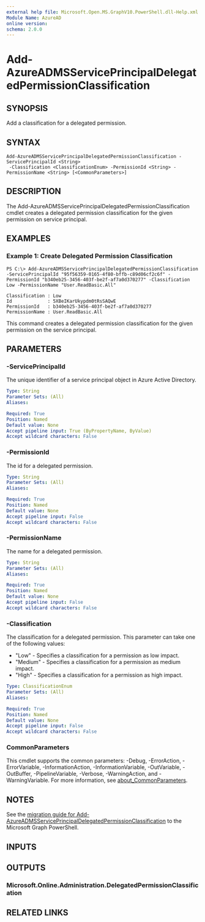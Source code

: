 ```yaml
---
external help file: Microsoft.Open.MS.GraphV10.PowerShell.dll-Help.xml
Module Name: AzureAD
online version:
schema: 2.0.0
---
```


# Add-AzureADMSServicePrincipalDelegatedPermissionClassification

## SYNOPSIS
Add a classification for a delegated permission.

## SYNTAX

```
Add-AzureADMSServicePrincipalDelegatedPermissionClassification -ServicePrincipalId <String>
 -Classification <ClassificationEnum> -PermissionId <String> -PermissionName <String> [<CommonParameters>]
```

## DESCRIPTION
The Add-AzureADMSServicePrincipalDelegatedPermissionClassification cmdlet creates a delegated permission classification for the given permission on service principal.

## EXAMPLES

### Example 1: Create Delegated Permission Classification
```
PS C:\> Add-AzureADMSServicePrincipalDelegatedPermissionClassification -ServicePrincipalId "95f56359-0165-4f80-bffb-c89d06cf2c6f" -PermissionId "b340eb25-3456-403f-be2f-af7a0d370277" -Classification Low -PermissionName "User.ReadBasic.All"

Classification : Low
Id             : 5XBeIKarUkypdm0tRsSAQwE
PermissionId   : b340eb25-3456-403f-be2f-af7a0d370277
PermissionName : User.ReadBasic.All
```

This command creates a delegated permission classification for the given permission on the service principal.

## PARAMETERS

### -ServicePrincipalId
The unique identifier of a service principal object in Azure Active Directory.

```yaml
Type: String
Parameter Sets: (All)
Aliases:

Required: True
Position: Named
Default value: None
Accept pipeline input: True (ByPropertyName, ByValue)
Accept wildcard characters: False
```

### -PermissionId
The id for a delegated permission.

```yaml
Type: String
Parameter Sets: (All)
Aliases:

Required: True
Position: Named
Default value: None
Accept pipeline input: False
Accept wildcard characters: False
```

### -PermissionName
The name for a delegated permission.

```yaml
Type: String
Parameter Sets: (All)
Aliases:

Required: True
Position: Named
Default value: None
Accept pipeline input: False
Accept wildcard characters: False
```

### -Classification
The classification for a delegated permission.
This parameter can take one of the following values:

* "Low" - Specifies a classification for a permission as low impact.
* "Medium" - Specifies a classification for a permission as medium impact.
* "High" - Specifies a classification for a permission as high impact.

```yaml
Type: ClassificationEnum
Parameter Sets: (All)
Aliases:

Required: True
Position: Named
Default value: None
Accept pipeline input: False
Accept wildcard characters: False
```

### CommonParameters
This cmdlet supports the common parameters: -Debug, -ErrorAction, -ErrorVariable, -InformationAction, -InformationVariable, -OutVariable, -OutBuffer, -PipelineVariable, -Verbose, -WarningAction, and -WarningVariable. For more information, see [about_CommonParameters](http://go.microsoft.com/fwlink/?LinkID=113216).

## NOTES

See the [migration guide for Add-AzureADMSServicePrincipalDelegatedPermissionClassification](./migrate/Add-AzureADMSServicePrincipalDelegatedPermissionClassification.md) to the Microsoft Graph PowerShell.

## INPUTS

## OUTPUTS

### Microsoft.Online.Administration.DelegatedPermissionClassification

## RELATED LINKS
